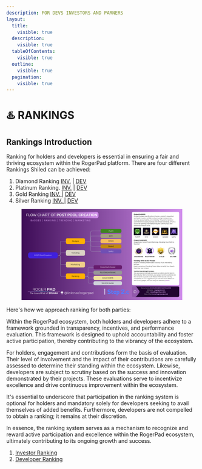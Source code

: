 ```yaml
---
description: FOR DEVS INVESTORS AND PARNERS
layout:
  title:
    visible: true
  description:
    visible: true
  tableOfContents:
    visible: true
  outline:
    visible: true
  pagination:
    visible: true
---
```


# ♨️ RANKINGS

## Rankings Introduction

Ranking for holders and developers is essential in ensuring a fair and thriving ecosystem within the RogerPad platform. There are four different Rankings Shiled can be achieved:

1. Diamond Ranking    [INV.](investor-ranking/diamond-ranking.md) | [DEV](dev-ranking/)
2. Platinum Ranking.   [INV.](investor-ranking/platinum-ranking.md) | [DEV](dev-ranking/)
3. Gold Ranking     [INV.](investor-ranking/diamond-ranking.md)[ ](investor-ranking/gold-ranking.md)| [DEV](dev-ranking/)
4. Silver Ranking   [  INV. ](investor-ranking/silver-ranking.md)| [DEV](dev-ranking/)

<figure><img src="../../.gitbook/assets/RANKING 2C.png" alt=""><figcaption></figcaption></figure>

Here's how we approach ranking for both parties:

&#x20;Within the RogerPad ecosystem, both holders and developers adhere to a framework grounded in transparency, incentives, and performance evaluation. This framework is designed to uphold accountability and foster active participation, thereby contributing to the vibrancy of the ecosystem.

&#x20;For holders, engagement and contributions form the basis of evaluation. Their level of involvement and the impact of their contributions are carefully assessed to determine their standing within the ecosystem. Likewise, developers are subject to scrutiny based on the success and innovation demonstrated by their projects. These evaluations serve to incentivize excellence and drive continuous improvement within the ecosystem.

&#x20;It's essential to underscore that participation in the ranking system is optional for holders and mandatory solely for developers seeking to avail themselves of added benefits. Furthermore, developers are not compelled to obtain a ranking; it remains at their discretion.

&#x20;In essence, the ranking system serves as a mechanism to recognize and reward active participation and excellence within the RogerPad ecosystem, ultimately contributing to its ongoing growth and success.

1. [Investor Ranking](investor-ranking/)
2. [Developer Ranking](dev-ranking/)





